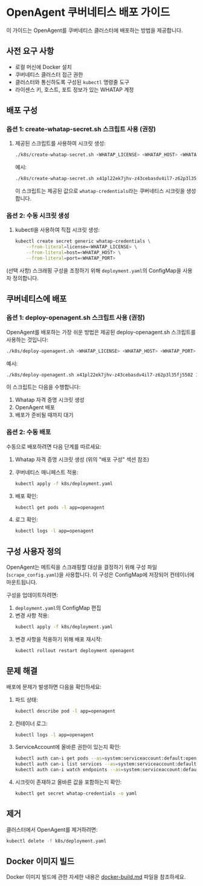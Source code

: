 # OpenAgent 쿠버네티스 배포 가이드

이 가이드는 OpenAgent를 쿠버네티스 클러스터에 배포하는 방법을 제공합니다.

## 사전 요구 사항

- 로컬 머신에 Docker 설치
- 쿠버네티스 클러스터 접근 권한
- 클러스터와 통신하도록 구성된 `kubectl` 명령줄 도구
- 라이센스 키, 호스트, 포트 정보가 있는 WHATAP 계정

## 배포 구성

### 옵션 1: create-whatap-secret.sh 스크립트 사용 (권장)

1. 제공된 스크립트를 사용하여 시크릿 생성:
   ```bash
   ./k8s/create-whatap-secret.sh <WHATAP_LICENSE> <WHATAP_HOST> <WHATAP_PORT>
   ```

   예시:
   ```bash
   ./k8s/create-whatap-secret.sh x41pl22ek7jhv-z43cebasdv4il7-z62p3l35fj5502 15.165.146.117 6600
   ```

   이 스크립트는 제공된 값으로 `whatap-credentials`라는 쿠버네티스 시크릿을 생성합니다.

### 옵션 2: 수동 시크릿 생성

1. kubectl을 사용하여 직접 시크릿 생성:
   ```bash
   kubectl create secret generic whatap-credentials \
       --from-literal=license=<WHATAP_LICENSE> \
       --from-literal=host=<WHATAP_HOST> \
       --from-literal=port=<WHATAP_PORT>
   ```

(선택 사항) 스크래핑 구성을 조정하기 위해 `deployment.yaml`의 ConfigMap을 사용자 정의합니다.

## 쿠버네티스에 배포

### 옵션 1: deploy-openagent.sh 스크립트 사용 (권장)

OpenAgent를 배포하는 가장 쉬운 방법은 제공된 deploy-openagent.sh 스크립트를 사용하는 것입니다:

```bash
./k8s/deploy-openagent.sh <WHATAP_LICENSE> <WHATAP_HOST> <WHATAP_PORT>
```

예시:
```bash
./k8s/deploy-openagent.sh x41pl22ek7jhv-z43cebasdv4il7-z62p3l35fj5502 15.165.146.117 6600
```

이 스크립트는 다음을 수행합니다:
1. Whatap 자격 증명 시크릿 생성
2. OpenAgent 배포
3. 배포가 준비될 때까지 대기

### 옵션 2: 수동 배포

수동으로 배포하려면 다음 단계를 따르세요:

1. Whatap 자격 증명 시크릿 생성 (위의 "배포 구성" 섹션 참조)

2. 쿠버네티스 매니페스트 적용:
   ```bash
   kubectl apply -f k8s/deployment.yaml
   ```

3. 배포 확인:
   ```bash
   kubectl get pods -l app=openagent
   ```

4. 로그 확인:
   ```bash
   kubectl logs -l app=openagent
   ```

## 구성 사용자 정의

OpenAgent는 메트릭을 스크래핑할 대상을 결정하기 위해 구성 파일(`scrape_config.yaml`)을 사용합니다. 이 구성은 ConfigMap에 저장되어 컨테이너에 마운트됩니다.

구성을 업데이트하려면:

1. `deployment.yaml`의 ConfigMap 편집
2. 변경 사항 적용:
   ```bash
   kubectl apply -f k8s/deployment.yaml
   ```
3. 변경 사항을 적용하기 위해 배포 재시작:
   ```bash
   kubectl rollout restart deployment openagent
   ```

## 문제 해결

배포에 문제가 발생하면 다음을 확인하세요:

1. 파드 상태:
   ```bash
   kubectl describe pod -l app=openagent
   ```

2. 컨테이너 로그:
   ```bash
   kubectl logs -l app=openagent
   ```

3. ServiceAccount에 올바른 권한이 있는지 확인:
   ```bash
   kubectl auth can-i get pods --as=system:serviceaccount:default:openagent-sa
   kubectl auth can-i list services --as=system:serviceaccount:default:openagent-sa
   kubectl auth can-i watch endpoints --as=system:serviceaccount:default:openagent-sa
   ```

4. 시크릿이 존재하고 올바른 값을 포함하는지 확인:
   ```bash
   kubectl get secret whatap-credentials -o yaml
   ```

## 제거

클러스터에서 OpenAgent를 제거하려면:

```bash
kubectl delete -f k8s/deployment.yaml
```

## Docker 이미지 빌드

Docker 이미지 빌드에 관한 자세한 내용은 [docker-build.md](docker-build.md) 파일을 참조하세요.
